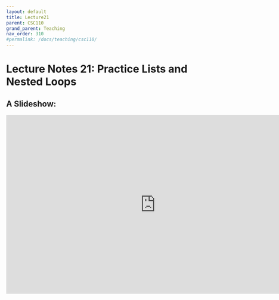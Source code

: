 ```yaml
---
layout: default
title: Lecture21
parent: CSC110
grand_parent: Teaching
nav_order: 310
#permalink: /docs/teaching/csc110/
---  
```

  

Lecture Notes 21: Practice Lists and Nested Loops
===========================================



A Slideshow:
---------------

<iframe src="https://docs.google.com/presentation/d/e/2PACX-1vSWz89nFCwTqSomrcqZ7eYBdxEWC6S27i_fUDcekn1IMZAa0d6jWwBhVgl3AdWPxbGXT0ADwp8zHSWA/embed?start=false&loop=false&delayms=60000" frameborder="0" width="800" height="479" allowfullscreen="true" mozallowfullscreen="true" webkitallowfullscreen="true"></iframe>